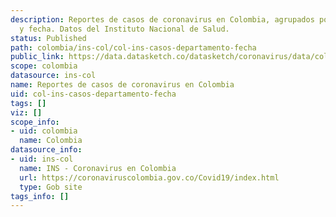 ```yaml
---
description: Reportes de casos de coronavirus en Colombia, agrupados por departamento
  y fecha. Datos del Instituto Nacional de Salud.
status: Published
path: colombia/ins-col/col-ins-casos-departamento-fecha
public_link: https://data.datasketch.co/datasketch/coronavirus/data/colombia/ins-col/col-ins-casos-departamento-fecha.csv
scope: colombia
datasource: ins-col
name: Reportes de casos de coronavirus en Colombia
uid: col-ins-casos-departamento-fecha
tags: []
viz: []
scope_info:
- uid: colombia
  name: Colombia
datasource_info:
- uid: ins-col
  name: INS - Coronavirus en Colombia
  url: https://coronaviruscolombia.gov.co/Covid19/index.html
  type: Gob site
tags_info: []
---
```


